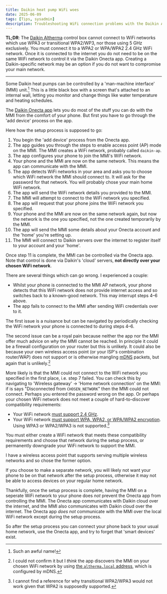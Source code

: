 ```yaml
---
title: Daikin heat pump WiFi woes
date: 2025-06-09
tags: [Tips, sysadmin]
description: Troubleshooting WiFi connection problems with the Daikin Altherma MMI and Onecta app, ultimately due to WPA3 incompatibility.
---
```


**TL;DR**: The [Daikin Altherma][altherma] control box cannot connect to WiFi networks which use WPA3 or transitional WPA2/WP3, nor those using 5 GHz exclusively.
You must connect it to a WPA2 or WPA/WPA2 2.4 GHz WiFi network.
Once it is connected to the internet you do not need to be on the same WiFi network to control it via the Daikin Onecta app.
Creating a Daikin-specific network may be an option if you do not want to compromise your main network.

---

Some Daikin heat pumps can be controlled by a 'man-machine interface' (MMI) unit.[^1]
This is a little black box with a screen that's attached to an internal wall, letting you monitor and change things like water temperature and heating schedules.

The [Daikin Onecta app][onecta] lets you do most of the stuff you can do with the MMI from the comfort of your phone.
But first you have to go through the 'add device' process on the app.

Here how the setup process is supposed to go:

1. You begin the 'add device' process from the Onecta app.
2. The app guides you through the steps to enable access point (AP) mode on the MMI. The MMI creates a WiFi network, probably called `daikin-ap`.
3. The app configures your phone to join the MMI's WiFi network.
4. Your phone and the MMI are now on the same network. This means the app can communicate with the MMI.
5. The app detects WiFi networks in your area and asks you to choose which WiFi network the MMI should connect to. It will ask for the password for that network. You will probably chose your main home WiFi network.
6. The app will send the WiFi network details you provided to the MMI.
7. The MMI will attempt to connect to the WiFi network you specified.
8. The app will request that your phone joins the WiFi network you specified.
9. Your phone and the MMI are now on the same network again, but now the network is the one you specified, not the one created temporarily by the MMI.
10. The app will send the MMI some details about your Onecta account and the 'home' you're setting up.
11. The MMI will connect to Daikin servers over the internet to register itself to your account and your 'home'.

Once step 11 is complete, the MMI can be controlled via the Onecta app.
Note that control is done via Daikin's 'cloud' servers, **not directly over your chosen WiFi network**.

There are several things which can go wrong. I experienced a couple:

- Whilst your phone is connected to the MMI AP network, your phone detects that this WiFi network does not provide internet access and so switches back to a known-good network. This may interrupt steps 4–6 above.
- The app fails to connect to the MMI after sending WiFi credentials over to it.

The first issue is a nuisance but can be navigated by periodically checking the WiFi network your phone is connected to during steps 4–6.

The second issue can be a royal pain because neither the app nor the MMI offer much advice on _why_ the MMI cannot be reached.
In principle it could be a firewall configuration on your router but this is unlikely.
It could also be because your own wireless access point (or your ISP's combination router/WAP) does not support or is otherwise mangling [mDNS] packets, but again that is unlikely.[^2]

More likely is that the MMI could not connect to the WiFi network you specified in the first place, i.e. step 7 failed.
You can check this by navigating to 'Wireless gateway' → 'Home network connection' on the MMI: if is says "Disconnected from `CHOSEN_NETWORK`" then the MMI could not connect.
Perhaps you entered the password wrong on the app.
Or perhaps your chosen WiFi network does not meet a couple of hard-to-discover compatibility requirements:

- Your WiFi network [must support 2.4 GHz](https://www.daikin.eu/en_us/faq/my-network-is-not-visible-in-the-network-dropdown-list.html).
- Your WiFi network [must support WPA, WPA2, or WPA/WPA2 encryption](https://www.daikin.co.uk/en_gb/faq/i-do-not-succeed-in-connecting-the-adapter-to-the-wireless-network-by-using-the-wlan-settings-menu.html). Using WPA3 or WPA2/WPA3 is not supported.[^3]

You must either create a WiFi network that meets these compatibility requirements and choose that network during the setup process, or permanently downgrade your WiFi network to support the MMI.

I have a wireless access point that supports serving multiple wireless networks and so chose the former option.

If you choose to make a separate network, you will likely not want your phone to be on that network after the setup process, otherwise it may not be able to access devices on your regular home network.

Thankfully, once the setup process is complete, having the MMI on a seperate WiFi network to your phone does _not_ prevent the Onecta app from controlling the MMI.
The Onecta app communicates with Daikin cloud over the internet, and the MMI also communicates with Daikin cloud over the internet.
The Onecta app _does not_ communicate with the MMI over the local WiFi network except during the setup process.

So after the setup process you can connect your phone back to your usual home network, use the Onecta app, and try to forget that 'smart devices' exist.

[^1]: Such an awful name!
[^2]: I could not confirm it but I _think_ the app discovers the MMI on your chosen WiFi network by using [the `altherma.local` address](https://www.daikin.co.uk/en_gb/faq/http---altherma-local--the-link-to-the-network-gateways-configur.html), which is configured by mDNS.
[^3]: I cannot find a reference for why transitional WPA2/WPA3 would not work given that WPA2 is supposedly supported.

[altherma]: https://www.daikin.co.uk/en_gb/residential/products-and-advice/product-categories/heat-pumps/air-to-water-heat-pumps/daikin-altherma-3-m.html
[onecta]: https://www.daikin.co.uk/en_gb/residential/products-and-advice/product-categories/controllers/onecta.html
[mdns]: https://en.wikipedia.org/wiki/Multicast_DNS
